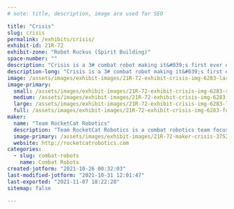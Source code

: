 ```yaml
---
# note: title, description, image are used for SEO

title: "Crisis"
slug: crisis
permalink: /exhibits/crisis/
exhibit-id: 21R-72
exhibit-zone: "Robot Ruckus (Spirit Building)"
space-number: ""
description: "Crisis is a 3# combat robot making it&#039;s first ever debut at Robot Ruckus 2021!"
description-long: "Crisis is a 3# combat robot making it&#039;s first ever debut at Robot Ruckus 2021!"
image: /assets/images/exhibit-images/21R-72-exhibit-crisis-img-6283-large.jpg
image-primary: 
  small: /assets/images/exhibit-images/21R-72-exhibit-crisis-img-6283-small.jpg
  medium: /assets/images/exhibit-images/21R-72-exhibit-crisis-img-6283-medium.jpg
  large: /assets/images/exhibit-images/21R-72-exhibit-crisis-img-6283-large.jpg
  full: /assets/images/exhibit-images/21R-72-exhibit-crisis-img-6283-full.jpg
maker: 
  name: "Team RocketCat Robotics"
  description: "Team RocketCat Robotics is a combat robotics team focused on building attractive, effective robots. The team hopes to use our robots to inspire others to find a passion for robotics and STEM."
  image-primary: /assets/images/exhibit-images/21R-72-maker-crisis-37522946-506031353158952-3024039112509227008-n-medium.jpg
  website: http://rocketcatrobotics.com
categories: 
  - slug: combat-robots
    name: Combat Robots
created-jotform: "2021-10-26 00:32:03"
last-modified-jotform: "2021-10-31 12:01:47"
last-exported: "2021-11-07 18:22:28"
sitemap: false

---
```

